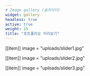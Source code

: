 ```yaml
---
# Image gallery (슬라이더)
widget: gallery
headless: true
active: true
weight: 15
title: "포트폴리오 미리보기"
---
```


[[item]]
image = "uploads/slider1.jpg"

[[item]]
image = "uploads/slider2.jpg"

[[item]]
image = "uploads/slider3.jpg"

